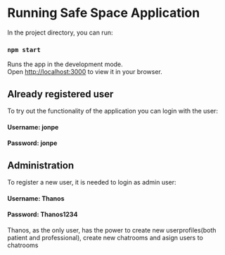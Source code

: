 # Running Safe Space Application
In the project directory, you can run:

### `npm start`

Runs the app in the development mode.\
Open [http://localhost:3000](http://localhost:3000) to view it in your browser.

## Already registered user
To try out the functionality of the application you can login with the user:

#### Username: jonpe
#### Password: jonpe

## Administration
To register a new user, it is needed to login as admin user:

#### Username: Thanos
#### Password: Thanos1234

Thanos, as the only user, has the power to create new userprofiles(both patient and professional), create new chatrooms and asign users to chatrooms
